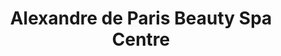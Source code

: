 ---
title: "Alexandre de Paris Beauty Spa Centre"
url: /fairfax/alexandre-de-paris-beauty-spa-centre/
shop: Friseur
---
